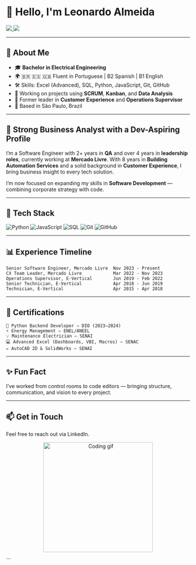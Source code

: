 # 👋 Hello, I'm Leonardo Almeida

<p align="left">
  <a href="https://www.linkedin.com/in/lbalmeida" target="_blank">
    <img src="https://img.shields.io/badge/-LinkedIn-blue?logo=linkedin&style=flat" />
  </a>
  <a href="https://github.com/leonardoalm7" target="_blank">
    <img src="https://img.shields.io/badge/-GitHub-black?logo=github&style=flat" />
  </a>
</p>


---

## 🧠 About Me

- 🎓 **Bachelor in Electrical Engineering**
- 🌍 🇧🇷 🇪🇸 🇬🇧 Fluent in Portuguese | B2 Spanish | B1 English
- 🛠️ Skills: Excel (Advanced), SQL, Python, JavaScript, Git, GitHub
- 🚀 Working on projects using **SCRUM**, **Kanban**, and **Data Analysis**
- 🔧 Former leader in **Customer Experience** and **Operations Supervisor**
- 📍 Based in São Paulo, Brazil

---

## 🎯 **Strong Business Analyst with a Dev-Aspiring Profile**

I’m a Software Engineer with 2+ years in **QA** and over 4 years in **leadership roles**, currently working at **Mercado Livre**. With 8 years in **Building Automation Services** and a solid background in **Customer Experience**, I bring business insight to every tech solution.

I’m now focused on expanding my skills in **Software Development** — combining corporate strategy with code.

---

## 🔧 Tech Stack

![Python](https://img.shields.io/badge/Python-3776AB?style=for-the-badge&logo=python&logoColor=white)
![JavaScript](https://img.shields.io/badge/JavaScript-F7DF1E?style=for-the-badge&logo=javascript&logoColor=black)
![SQL](https://img.shields.io/badge/SQL-005C84?style=for-the-badge&logo=postgresql&logoColor=white)
![Git](https://img.shields.io/badge/Git-F05032?style=for-the-badge&logo=git&logoColor=white)
![GitHub](https://img.shields.io/badge/GitHub-181717?style=for-the-badge&logo=github&logoColor=white)

---

## 📊 Experience Timeline

```text
Senior Software Engineer, Mercado Livre  Nov 2023 - Present
CX Team Leader, Mercado Livre            Mar 2022 - Nov 2023
Operations Supervisor, E-Vertical        Jun 2019 - Feb 2022
Senior Technician, E-Vertical            Apr 2018 - Jun 2019
Technician, E-Vertical                   Apr 2015 - Apr 2018
```

---

## 🧾 Certifications
```text
🐍 Python Backend Developer – DIO (2023–2024)
⚡ Energy Management – ENEL/ANEEL
💡 Maintenance Electrician – SENAI
💻 Advanced Excel (Dashboards, VBI, Macros) – SENAC
✏️ AutoCAD 2D & SolidWorks – SENAI
```
---

## ✨ Fun Fact
I’ve worked from control rooms to code editors — bringing structure, communication, and vision to every project.

---

## 📫 Get in Touch
Feel free to reach out via LinkedIn.

<!-- Optional GIF or image --> <p align="center"> <img src="https://media.giphy.com/media/du3J3cXyzhj75IOgvA/giphy.gif" width="300" alt="Coding gif" /> </p> ```
